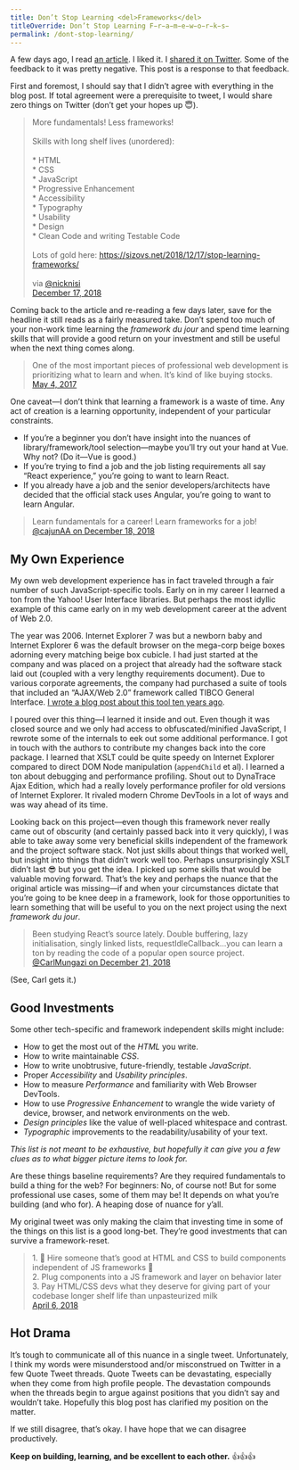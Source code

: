 ```yaml
---
title: Don’t Stop Learning <del>Frameworks</del>
titleOverride: Don’t Stop Learning F̵r̵a̵m̵e̵w̵o̵r̵k̵s̵
permalink: /dont-stop-learning/
---
```

A few days ago, I read [an article](https://sizovs.net/2018/12/17/stop-learning-frameworks/). I liked it. I [shared it on Twitter](https://twitter.com/zachleat/status/1074776108422307840). Some of the feedback to it was pretty negative. This post is a response to that feedback.

First and foremost, I should say that I didn’t agree with everything in the blog post. If total agreement were a prerequisite to tweet, I would share zero things on Twitter (don’t get your hopes up 😇).

> More fundamentals! Less frameworks!<br><br>Skills with long shelf lives (unordered):<br><br>* HTML<br>* CSS<br>* JavaScript<br>* Progressive Enhancement<br>* Accessibility<br>* Typography<br>* Usability<br>* Design<br>* Clean Code and writing Testable Code<br><br>Lots of gold here: <a href="https://sizovs.net/2018/12/17/stop-learning-frameworks/">https://sizovs.net/2018/12/17/stop-learning-frameworks/</a><br><br>via <a href="https://twitter.com/nicknisi">@nicknisi</a>
> <br><a href="https://twitter.com/zachleat/status/1074776108422307840">December 17, 2018</a>

Coming back to the article and re-reading a few days later, save for the headline it still reads as a fairly measured take. Don’t spend too much of your non-work time learning the _framework du jour_ and spend time learning skills that will provide a good return on your investment and still be useful when the next thing comes along.

> One of the most important pieces of professional web development is prioritizing what to learn and when. It’s kind of like buying stocks. <br>[May 4, 2017](https://twitter.com/zachleat/status/860163324675227653)

One caveat—I don’t think that learning a framework is a waste of time. Any act of creation is a learning opportunity, independent of your particular constraints.

* If you’re a beginner you don’t have insight into the nuances of library/framework/tool selection—maybe you’ll try out your hand at Vue. Why not? (Do it—Vue is good.)
* If you’re trying to find a job and the job listing requirements all say “React experience,” you’re going to want to learn React.
* If you already have a job and the senior developers/architects have decided that the official stack uses Angular, you’re going to want to learn Angular.

> Learn fundamentals for a career! Learn frameworks for a job! <br>[@cajunAA on December 18, 2018](https://twitter.com/cajunAA/status/1075170373841367041)

## My Own Experience

My own web development experience has in fact traveled through a fair number of such JavaScript-specific tools. Early on in my career I learned a ton from the Yahoo! User Interface libraries. But perhaps the most idyllic example of this came early on in my web development career at the advent of Web 2.0.

The year was 2006. Internet Explorer 7 was but a newborn baby and Internet Explorer 6 was the default browser on the mega-corp beige boxes adorning every matching beige box cubicle. I had just started at the company and was placed on a project that already had the software stack laid out (coupled with a very lengthy requirements document). Due to various corporate agreements, the company had purchased a suite of tools that included an “AJAX/Web 2.0” framework called TIBCO General Interface. [I wrote a blog post about this tool ten years ago](https://www.zachleat.com/web/specific-inheritance-with-tibcos-general-interface/).

I poured over this thing—I learned it inside and out. Even though it was closed source and we only had access to obfuscated/minified JavaScript, I rewrote some of the internals to eek out some additional performance. I got in touch with the authors to contribute my changes back into the core package. I learned that XSLT could be quite speedy on Internet Explorer compared to direct DOM Node manipulation (`appendChild` et al). I learned a ton about debugging and performance profiling. Shout out to DynaTrace Ajax Edition, which had a really lovely performance profiler for old versions of Internet Explorer. It rivaled modern Chrome DevTools in a lot of ways and was way ahead of its time.

Looking back on this project—even though this framework never really came out of obscurity (and certainly passed back into it very quickly), I was able to take away some very beneficial skills independent of the framework and the project software stack. Not just skills about things that worked well, but insight into things that didn’t work well too. Perhaps unsurprisingly XSLT didn’t last 😎 but you get the idea. I picked up some skills that would be valuable moving forward. That’s the key and perhaps the nuance that the original article was missing—if and when your circumstances dictate that you’re going to be knee deep in a framework, look for those opportunities to learn something that will be useful to you on the next project using the next _framework du jour_.

> Been studying React’s source lately. Double buffering, lazy initialisation, singly linked lists, requestIdleCallback...you can learn a ton by reading the code of a popular open source project. <br>[@CarlMungazi on December 21, 2018](https://twitter.com/CarlMungazi/status/1075912692685332480)

(See, Carl gets it.)

## Good Investments

Some other tech-specific and framework independent skills might include:

* How to get the most out of the *HTML* you write.
* How to write maintainable *CSS*.
* How to write unobtrusive, future-friendly, testable *JavaScript*.
* Proper *Accessibility* and *Usability principles*.
* How to measure *Performance* and familiarity with Web Browser DevTools.
* How to use *Progressive Enhancement* to wrangle the wide variety of device, browser, and network environments on the web.
* *Design principles* like the value of well-placed whitespace and contrast.
* *Typographic* improvements to the readability/usability of your text.

_This list is not meant to be exhaustive, but hopefully it can give you a few clues as to what bigger picture items to look for._

Are these things baseline requirements? Are they required fundamentals to build a thing for the web? For beginners: No, of course not! But for some professional use cases, some of them may be! It depends on what you’re building (and who for). A heaping dose of nuance for y’all.

My original tweet was only making the claim that investing time in some of the things on this list is a good long-bet. They’re good investments that can survive a framework-reset.

> ​1. 👏 Hire someone that’s good at HTML and CSS to build components independent of JS frameworks 👏<br>2. Plug components into a JS framework and layer on behavior later<br>3. Pay HTML/CSS devs what they deserve for giving part of your codebase longer shelf life than unpasteurized milk<br>[April 6, 2018](https://twitter.com/zachleat/status/982251377010270210)

## Hot Drama

It’s tough to communicate all of this nuance in a single tweet. Unfortunately, I think my words were misunderstood and/or misconstrued on Twitter in a few Quote Tweet threads. Quote Tweets can be devastating, especially when they come from high profile people. The devastation compounds when the threads begin to argue against positions that you didn’t say and wouldn’t take. Hopefully this blog post has clarified my position on the matter.

If we still disagree, that’s okay. I have hope that we can disagree productively.

**Keep on building, learning, and be excellent to each other.** 👍👍👍